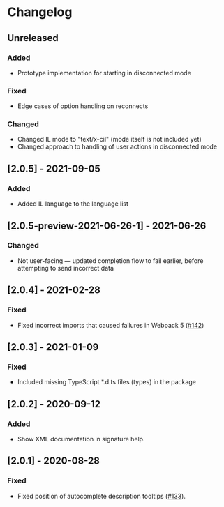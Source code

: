# Changelog

## Unreleased

### Added
- Prototype implementation for starting in disconnected mode

### Fixed
- Edge cases of option handling on reconnects

### Changed
- Changed IL mode to "text/x-cil" (mode itself is not included yet)
- Changed approach to handling of user actions in disconnected mode

## [2.0.5] - 2021-09-05

### Added
- Added IL language to the language list

## [2.0.5-preview-2021-06-26-1] - 2021-06-26

### Changed
- Not user-facing — updated completion flow to fail earlier, before attempting to send incorrect data

## [2.0.4] - 2021-02-28

### Fixed
- Fixed incorrect imports that caused failures in Webpack 5 ([#142](https://github.com/ashmind/mirrorsharp/issues/142))

## [2.0.3] - 2021-01-09

### Fixed
- Included missing TypeScript *.d.ts files (types) in the package

## [2.0.2] - 2020-09-12

### Added
- Show XML documentation in signature help.

## [2.0.1] - 2020-08-28

### Fixed
- Fixed position of autocomplete description tooltips ([#133](https://github.com/ashmind/mirrorsharp/issues/133)).